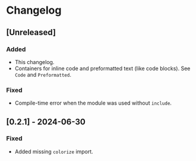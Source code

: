Changelog
=========

[Unreleased]
------------
### Added
- This changelog.
- Containers for inline code and preformatted text (like code blocks).
  See `Code` and `Preformatted`.

### Fixed
- Compile-time error when the module was used without `include`.

[0.2.1] - 2024-06-30
--------------------
### Fixed
- Added missing `colorize` import.
